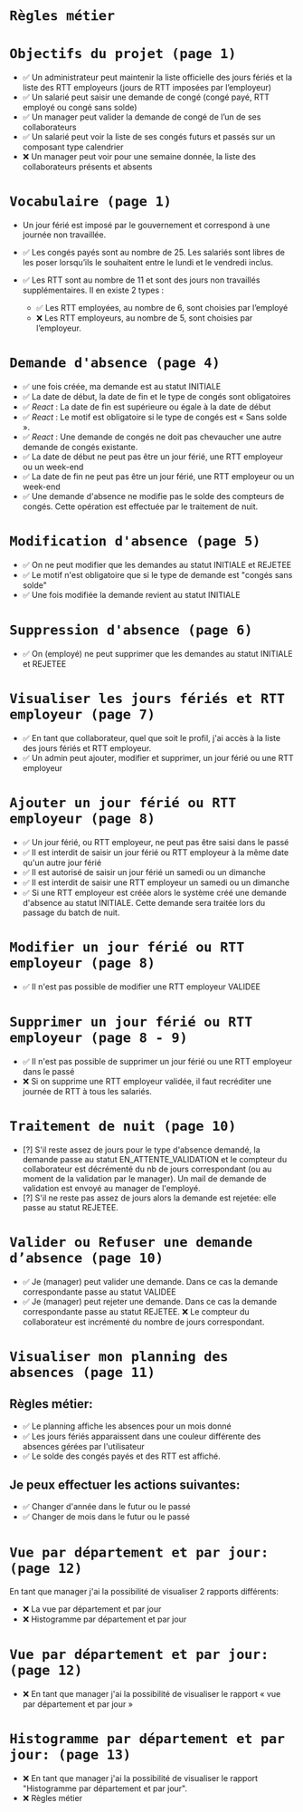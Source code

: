 # `Règles métier`

# `Objectifs du projet (page 1)`

-   ✅ Un administrateur peut maintenir la liste officielle des jours fériés et la liste des RTT employeurs (jours de RTT imposées par l’employeur)
-   ✅ Un salarié peut saisir une demande de congé (congé payé, RTT employé ou congé sans solde)
-   ✅ Un manager peut valider la demande de congé de l’un de ses collaborateurs
-   ✅ Un salarié peut voir la liste de ses congés futurs et passés sur un composant type calendrier
-   ❌ Un manager peut voir pour une semaine donnée, la liste des collaborateurs présents et absents

# `Vocabulaire (page 1)`

-   Un jour férié est imposé par le gouvernement et correspond à une journée non travaillée.
-   ✅ Les congés payés sont au nombre de 25. Les salariés sont libres de les poser lorsqu’ils le souhaitent entre le lundi et le vendredi inclus.
-   ✅ Les RTT sont au nombre de 11 et sont des jours non travaillés supplémentaires. Il en existe 2 types :

    -   ✅ Les RTT employées, au nombre de 6, sont choisies par l’employé
    -   ❌ Les RTT employeurs, au nombre de 5, sont choisies par l’employeur.

# `Demande d'absence (page 4)`

-   ✅ une fois créée, ma demande est au statut INITIALE
-   ✅ La date de début, la date de fin et le type de congés sont obligatoires
-   ✅ _React_ : La date de fin est supérieure ou égale à la date de début
-   ✅ _React_ : Le motif est obligatoire si le type de congés est « Sans solde ».
-   ✅ _React_ : Une demande de congés ne doit pas chevaucher une autre demande de congés existante.
-   ✅ La date de début ne peut pas être un jour férié, une RTT employeur ou un week-end
-   ✅ La date de fin ne peut pas être un jour férié, une RTT employeur ou un week-end
-   ✅ Une demande d'absence ne modifie pas le solde des compteurs de congés. Cette opération est effectuée par le traitement de nuit.

# `Modification d'absence (page 5)`

-   ✅ On ne peut modifier que les demandes au statut INITIALE et REJETEE
-   ✅ Le motif n'est obligatoire que si le type de demande est "congés sans solde"
-   ✅ Une fois modifiée la demande revient au statut INITIALE

# `Suppression d'absence (page 6)`

-   ✅ On (employé) ne peut supprimer que les demandes au statut INITIALE et REJETEE

# `Visualiser les jours fériés et RTT employeur (page 7)`

-   ✅ En tant que collaborateur, quel que soit le profil, j'ai accès à la liste des jours fériés et RTT employeur.
-   ✅ Un admin peut ajouter, modifier et supprimer, un jour férié ou une RTT employeur

# `Ajouter un jour férié ou RTT employeur (page 8)`

-   ✅ Un jour férié, ou RTT employeur, ne peut pas être saisi dans le passé
-   ✅ Il est interdit de saisir un jour férié ou RTT employeur à la même date qu'un autre jour férié
-   ✅ Il est autorisé de saisir un jour férié un samedi ou un dimanche
-   ✅ Il est interdit de saisir une RTT employeur un samedi ou un dimanche
-   ✅ Si une RTT employeur est créée alors le système créé une demande d'absence au statut INITIALE. Cette demande sera traitée lors du passage du batch de nuit.

# `Modifier un jour férié ou RTT employeur (page 8)`

-   ✅ Il n'est pas possible de modifier une RTT employeur VALIDEE

# `Supprimer un jour férié ou RTT employeur (page 8 - 9)`

-   ✅ Il n'est pas possible de supprimer un jour férié ou une RTT employeur dans le passé
-   ❌ Si on supprime une RTT employeur validée, il faut recréditer une journée de RTT à tous les salariés.

# `Traitement de nuit (page 10)`

-   [?] S'il reste assez de jours pour le type d'absence demandé, la demande passe au statut EN_ATTENTE_VALIDATION et le compteur du collaborateur est décrémenté du nb de jours correspondant (ou au moment de la validation par le manager). Un mail de demande de validation est envoyé au manager de l'employé.
-   [?] S'il ne reste pas assez de jours alors la demande est rejetée: elle passe au statut REJETEE.

# `Valider ou Refuser une demande d’absence (page 10)`

-   ✅ Je (manager) peut valider une demande. Dans ce cas la demande correspondante passe au statut VALIDEE
-   ✅ Je (manager) peut rejeter une demande. Dans ce cas la demande correspondante passe au statut REJETEE. ❌ Le compteur du collaborateur est incrémenté du nombre de jours correspondant.

# `Visualiser mon planning des absences (page 11)`

## Règles métier:

-   ✅ Le planning affiche les absences pour un mois donné
-   ✅ Les jours fériés apparaissent dans une couleur différente des absences gérées par l'utilisateur
-   ✅ Le solde des congés payés et des RTT est affiché.

## Je peux effectuer les actions suivantes:

-   ✅ Changer d'année dans le futur ou le passé
-   ✅ Changer de mois dans le futur ou le passé

# `Vue par département et par jour: (page 12)`

En tant que manager j'ai la possibilité de visualiser 2 rapports différents:

-   ❌ La vue par département et par jour
-   ❌ Histogramme par département et par jour

# `Vue par département et par jour: (page 12)`

-   ❌ En tant que manager j'ai la possibilité de visualiser le rapport « vue par département et par jour »

# `Histogramme par département et par jour: (page 13)`

-   ❌ En tant que manager j'ai la possibilité de visualiser le rapport "Histogramme par département et par jour".
-   ❌ Règles métier
